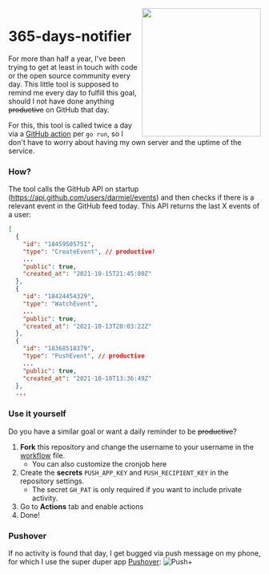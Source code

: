 <img align="right" float="right" src="https://user-images.githubusercontent.com/71837281/137636053-f090fa9a-7a70-4028-a95b-89810263caac.png" height="256px" width="237px">

# 365-days-notifier
For more than half a year, I've been trying to get at least in touch with code or the open source community every day. 
This little tool is supposed to remind me every day to fulfill this goal, should I not have done anything ~~productive~~ on GitHub that day.

For this, this tool is called twice a day via a [GitHub action](https://github.com/darmiel/365-days-notifier/blob/master/.github/workflows/check.yaml) per `go run`, 
so I don't have to worry about having my own server and the uptime of the service.

### How?
The tool calls the GitHub API on startup (https://api.github.com/users/darmiel/events) and then checks if there is a relevant event in the GitHub feed today.
This API returns the last X events of a user:
```json
[
  {
    "id": "18459505751",
    "type": "CreateEvent", // productive!
    ...
    "public": true,
    "created_at": "2021-10-15T21:45:00Z"
  },
  {
    "id": "18424454329",
    "type": "WatchEvent",
    ...
    "public": true,
    "created_at": "2021-10-13T20:03:22Z"
  },
  {
    "id": "18368518379",
    "type": "PushEvent", // productive
    ...
    "public": true,
    "created_at": "2021-10-10T13:36:49Z"
  },
  ...
```

### Use it yourself
Do you have a similar goal or want a daily reminder to be ~~productive~~? 
1. **Fork** this repository and change the username to your username in the [workflow](https://github.com/darmiel/365-days-notifier/blob/master/.github/workflows/check.yaml) file.
    * You can also customize the cronjob here
2. Create the **secrets** `PUSH_APP_KEY` and `PUSH_RECIPIENT_KEY` in the repository settings. 
    * The secret `GH_PAT` is only required if you want to include private activity.
3. Go to **Actions** tab and enable actions
4. Done!

### Pushover
If no activity is found that day, I get bugged via push message on my phone, for which I use the super duper app [Pushover](https://pushover.net/):
![Push+](https://user-images.githubusercontent.com/71837281/137634896-52366845-b7ff-461a-8d96-ec2b54481269.jpg)
